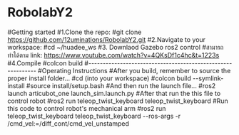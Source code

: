 # RobolabY2
#Getting started
#1.Clone the repo:
  #git clone https://github.com/12uminations/RobolabY2.git
#2.Navigate to your workspace:
  #cd ~/huadee_ws
#3. Downlaod Gazebo ros2 control
  #สามารถทำได้ตาม link: https://www.youtube.com/watch?v=4QKsDf1c4hc&t=1223s
#4.Compile
  #colcon build
#------------------------------------------------------------
#Operating Instructions
#After you build, remember to source the proper install folder...
  #cd (into your workspace)
  #colcon build --symlink-install
  #source install/setup.bash
#And then run the launch file...
  #ros2 launch articubot_one launch_sim.launch.py
#After that run the this file to control robot
  #ros2 run teleop_twist_keyboard teleop_twist_keyboard
#Run this code to control robot's mechanical arm
  #ros2 run teleop_twist_keyboard teleop_twist_keyboard --ros-args -r /cmd_vel:=/diff_cont/cmd_vel_unstamped

